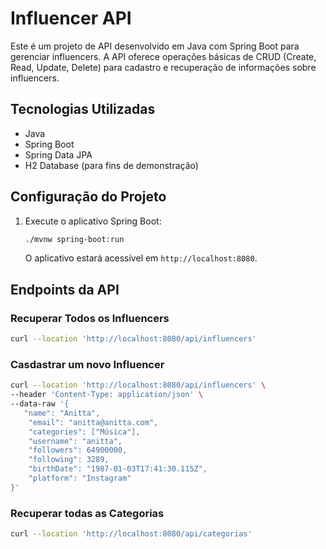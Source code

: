 # Influencer API

Este é um projeto de API desenvolvido em Java com Spring Boot para gerenciar influencers. A API oferece operações básicas de CRUD (Create, Read, Update, Delete) para cadastro e recuperação de informações sobre influencers.

## Tecnologias Utilizadas

- Java
- Spring Boot
- Spring Data JPA
- H2 Database (para fins de demonstração)

## Configuração do Projeto



1. Execute o aplicativo Spring Boot:

    ```bash
    ./mvnw spring-boot:run
    ```

   O aplicativo estará acessível em `http://localhost:8080`.

## Endpoints da API

### Recuperar Todos os Influencers

```bash
curl --location 'http://localhost:8080/api/influencers'
```

### Casdastrar um novo Influencer

```bash
curl --location 'http://localhost:8080/api/influencers' \
--header 'Content-Type: application/json' \
--data-raw '{
   "name": "Anitta",
    "email": "anitta@anitta.com",
    "categories": ["Música"],
    "username": "anitta",
    "followers": 64900000,
    "following": 3289,
    "birthDate": "1987-01-03T17:41:30.115Z",
    "platform": "Instagram"
}'
```


### Recuperar todas as Categorias

```bash
curl --location 'http://localhost:8080/api/categorias'
```